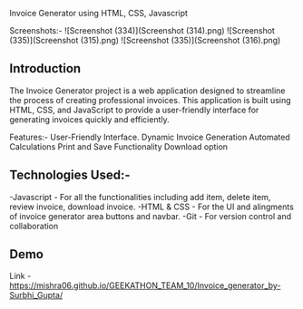 Invoice Generator using HTML, CSS, Javascript

Screenshots:-
![Screenshot (334)](Screenshot (314).png)
![Screenshot (335)](Screenshot (315).png)
![Screenshot (335)](Screenshot (316).png)


## Introduction
The Invoice Generator project is a web application designed to streamline the process of creating professional invoices. This application is built using HTML, CSS, and JavaScript to provide a user-friendly interface for generating invoices quickly and efficiently.

Features:-
User-Friendly Interface.
Dynamic Invoice Generation
Automated Calculations
Print and Save Functionality
Download option

## Technologies Used:-
-Javascript - For all the functionalities including add item, delete item, review invoice, download invoice.
-HTML & CSS - For the UI and alingments of invoice generator area buttons and navbar.
-Git - For version control and collaboration


## Demo

Link -https://mishra06.github.io/GEEKATHON_TEAM_10/Invoice_generator_by-Surbhi_Gupta/